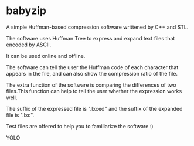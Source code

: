 # babyzip
A simple Huffman-based compression software writtened by C++ and STL.

The software uses Huffman Tree to express and expand text files that encoded by ASCII.

It can be used online and offline.

The software can tell the user the Huffman code of each character that appears in the file, and can also show the compression ratio of the file.

The extra function of the software is comparing the differences of two files.This function can help to tell the user whether the expression works well.

The suffix of the expressed file is ".lxced" and the suffix of the expanded file is ".lxc".

Test files are offered to help you to familiarize the software :)

YOLO

